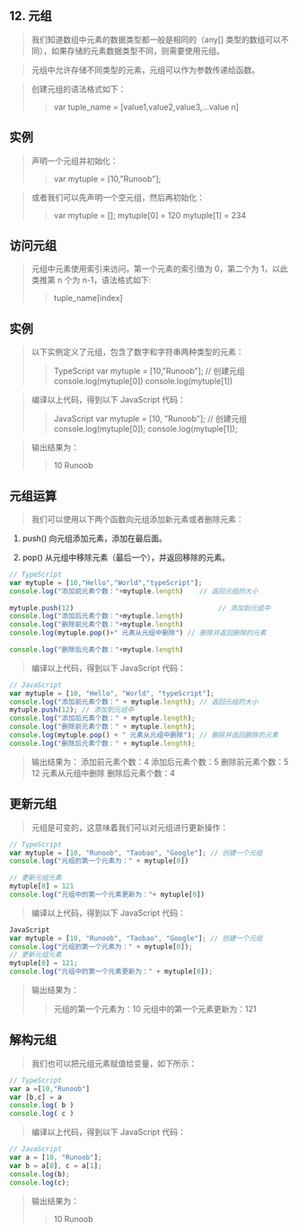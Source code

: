 ## 12. 元组
> 我们知道数组中元素的数据类型都一般是相同的（any[] 类型的数组可以不同），如果存储的元素数据类型不同，则需要使用元组。

> 元组中允许存储不同类型的元素，元组可以作为参数传递给函数。

> 创建元组的语法格式如下：
>
>> var tuple_name = [value1,value2,value3,…value n]

## 实例
> 声明一个元组并初始化：
>
>> var mytuple = [10,"Runoob"];

> 或者我们可以先声明一个空元组，然后再初始化：
>> var mytuple = []; 
mytuple[0] = 120 
mytuple[1] = 234

## 访问元组
> 元组中元素使用索引来访问，第一个元素的索引值为 0，第二个为 1，以此类推第 n 个为 n-1，语法格式如下:
>
>> tuple_name[index]

## 实例
> 以下实例定义了元组，包含了数字和字符串两种类型的元素：
>
>> TypeScript
var mytuple = [10,"Runoob"]; // 创建元组
console.log(mytuple[0]) 
console.log(mytuple[1])

>编译以上代码，得到以下 JavaScript 代码：
>
>> JavaScript
var mytuple = [10, "Runoob"]; // 创建元组
console.log(mytuple[0]);
console.log(mytuple[1]);

> 输出结果为：
>>10
Runoob

## 元组运算
> 我们可以使用以下两个函数向元组添加新元素或者删除元素：

1. push() 向元组添加元素，添加在最后面。

2. pop() 从元组中移除元素（最后一个），并返回移除的元素。

``` js
// TypeScript
var mytuple = [10,"Hello","World","typeScript"]; 
console.log("添加前元素个数："+mytuple.length)    // 返回元组的大小
 
mytuple.push(12)                                    // 添加到元组中
console.log("添加后元素个数："+mytuple.length) 
console.log("删除前元素个数："+mytuple.length) 
console.log(mytuple.pop()+" 元素从元组中删除") // 删除并返回删除的元素
        
console.log("删除后元素个数："+mytuple.length)
```

> 编译以上代码，得到以下 JavaScript 代码：

``` js
// JavaScript
var mytuple = [10, "Hello", "World", "typeScript"];
console.log("添加前元素个数：" + mytuple.length); // 返回元组的大小
mytuple.push(12); // 添加到元组中
console.log("添加后元素个数：" + mytuple.length);
console.log("删除前元素个数：" + mytuple.length);
console.log(mytuple.pop() + " 元素从元组中删除"); // 删除并返回删除的元素
console.log("删除后元素个数：" + mytuple.length);
```

> 输出结果为：
>添加前元素个数：4
添加后元素个数：5
删除前元素个数：5
12 元素从元组中删除
删除后元素个数：4

## 更新元组
> 元组是可变的，这意味着我们可以对元组进行更新操作：

``` js
// TypeScript
var mytuple = [10, "Runoob", "Taobao", "Google"]; // 创建一个元组
console.log("元组的第一个元素为：" + mytuple[0]) 
 
// 更新元组元素
mytuple[0] = 121     
console.log("元组中的第一个元素更新为："+ mytuple[0])
```
> 编译以上代码，得到以下 JavaScript 代码：

``` js
JavaScript
var mytuple = [10, "Runoob", "Taobao", "Google"]; // 创建一个元组
console.log("元组的第一个元素为：" + mytuple[0]);
// 更新元组元素
mytuple[0] = 121;
console.log("元组中的第一个元素更新为：" + mytuple[0]);
```
> 输出结果为：
>> 元组的第一个元素为：10
元组中的第一个元素更新为：121

## 解构元组
> 我们也可以把元组元素赋值给变量，如下所示：

``` js
// TypeScript
var a =[10,"Runoob"] 
var [b,c] = a 
console.log( b )    
console.log( c )
```

> 编译以上代码，得到以下 JavaScript 代码：

``` js
// JavaScript
var a = [10, "Runoob"];
var b = a[0], c = a[1];
console.log(b);
console.log(c);
```

> 输出结果为：
>> 10
Runoob


